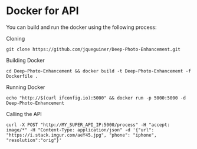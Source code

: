 # Docker for API

You can build and run the docker using the following process:

Cloning
```console
git clone https://github.com/jqueguiner/Deep-Photo-Enhancement.git
```

Building Docker
```console
cd Deep-Photo-Enhancement && docker build -t Deep-Photo-Enhancement -f Dockerfile .
```

Running Docker
```console
echo "http://$(curl ifconfig.io):5000" && docker run -p 5000:5000 -d Deep-Photo-Enhancement
```

Calling the API
```console
curl -X POST "http://MY_SUPER_API_IP:5000/process" -H "accept: image/*" -H "Content-Type: application/json" -d '{"url": "https://i.stack.imgur.com/aeY45.jpg", "phone": "iphone", "resolution":"orig"}'
```
